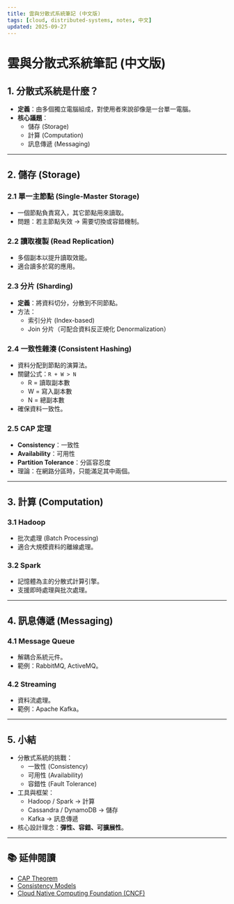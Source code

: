 ```yaml
---
title: 雲與分散式系統筆記 (中文版)
tags: [cloud, distributed-systems, notes, 中文]
updated: 2025-09-27
---
```


# 雲與分散式系統筆記 (中文版)

## 1. 分散式系統是什麼？
- **定義**：由多個獨立電腦組成，對使用者來說卻像是一台單一電腦。  
- **核心議題**：
  - 儲存 (Storage)
  - 計算 (Computation)
  - 訊息傳遞 (Messaging)

---

## 2. 儲存 (Storage)

### 2.1 單一主節點 (Single-Master Storage)
- 一個節點負責寫入，其它節點用來讀取。
- 問題：若主節點失效 → 需要切換或容錯機制。

### 2.2 讀取複製 (Read Replication)
- 多個副本以提升讀取效能。
- 適合讀多於寫的應用。

### 2.3 分片 (Sharding)
- **定義**：將資料切分，分散到不同節點。
- 方法：
  - 索引分片 (Index-based)
  - Join 分片（可配合資料反正規化 Denormalization）

### 2.4 一致性雜湊 (Consistent Hashing)
- 資料分配到節點的演算法。
- 關鍵公式：`R + W > N`  
  - R = 讀取副本數  
  - W = 寫入副本數  
  - N = 總副本數  
- 確保資料一致性。

### 2.5 CAP 定理
- **Consistency**：一致性  
- **Availability**：可用性  
- **Partition Tolerance**：分區容忍度  
- 理論：在網路分區時，只能滿足其中兩個。

---

## 3. 計算 (Computation)

### 3.1 Hadoop
- 批次處理 (Batch Processing)
- 適合大規模資料的離線處理。

### 3.2 Spark
- 記憶體為主的分散式計算引擎。
- 支援即時處理與批次處理。

---

## 4. 訊息傳遞 (Messaging)

### 4.1 Message Queue
- 解耦合系統元件。
- 範例：RabbitMQ, ActiveMQ。

### 4.2 Streaming
- 資料流處理。
- 範例：Apache Kafka。

---

## 5. 小結
- 分散式系統的挑戰：
  - 一致性 (Consistency)
  - 可用性 (Availability)
  - 容錯性 (Fault Tolerance)
- 工具與框架：
  - Hadoop / Spark → 計算
  - Cassandra / DynamoDB → 儲存
  - Kafka → 訊息傳遞
- 核心設計理念：**彈性、容錯、可擴展性**。

---

## 📚 延伸閱讀
- [CAP Theorem](https://en.wikipedia.org/wiki/CAP_theorem)
- [Consistency Models](https://jepsen.io/)
- [Cloud Native Computing Foundation (CNCF)](https://www.cncf.io/)
